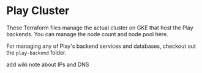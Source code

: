 # Play Cluster

These Terraform files manage the actual cluster on GKE that host the Play backends. You can manage the node count and node pool here.

For managing any of Play's backend services and databases, checkout out the `play-backend` folder.

add wiki note about IPs and DNS